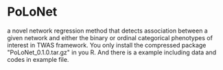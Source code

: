 # PoLoNet
a novel network regression method that detects association between a given network and either the binary or ordinal categorical phenotypes of interest in TWAS framework.
You only install the compressed package "PoLoNet_0.1.0.tar.gz" in you R. And there is a example including data and codes in example file.
